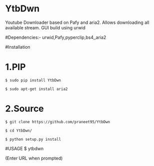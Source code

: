 # YtbDwn
Youtube Downloader based on Pafy and aria2. Allows downloading all available stream. GUI build using urwid

#Dependencies:-
  urwid,Pafy,pyperclip,bs4,,aria2  


#Installation 
# 1.PIP
	$ sudo pip install YtbDwn
	
	$ sudo apt-get install aria2
# 2.Source
	$ git clone https://github.com/praneet95/YtbDwn
	
	$ cd YtbDwn/
	
	$ python setup.py install
	
#USAGE
	$ ytbdwn

(Enter URL when prompted)

